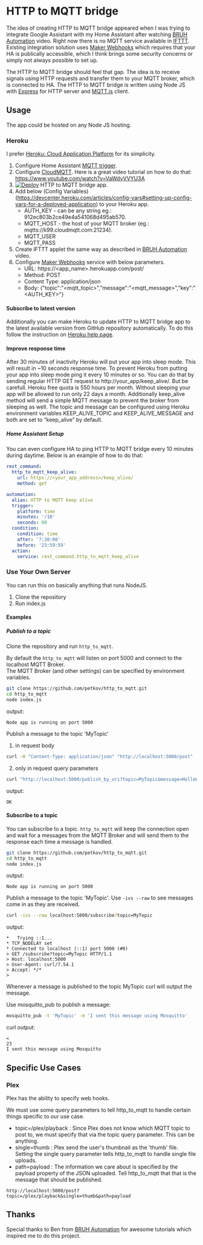 # HTTP to MQTT bridge

The idea of creating HTTP to MQTT bridge appeared when I was trying to integrate Google Assistant with my Home Assistant after watching [BRUH Automation](https://youtu.be/087tQ7Ly7f4?t=265) video. Right now there is no MQTT service available in [IFTTT](https://ifttt.com/about). Existing integration solution uses [Maker Webhooks](https://ifttt.com/maker_webhooks) which requires that your HA is publically accessible, which I think brings some security concerns or simply not always possible to set up.

The HTTP to MQTT bridge should feel that gap. The idea is to receive signals using HTTP requests and transfer them to your MQTT broker, which is connected to HA. The HTTP to MQTT bridge is written using Node JS with [Express](https://expressjs.com/) for HTTP server and [MQTT.js](https://www.npmjs.com/package/mqtt) client.

## Usage

The app could be hosted on any Node JS hosting. 

### Heroku

I prefer [Heroku: Cloud Application Platform](https://www.heroku.com/home) for its simplicity.  

1. Configure Home Assistant [MQTT trigger](https://home-assistant.io/docs/automation/trigger/#mqtt-trigger).
1. Configure [CloudMQTT](https://www.cloudmqtt.com/). Here is a great video tutorial on how to do that: https://www.youtube.com/watch?v=VaWdvVVYU3A
1. [![Deploy](https://www.herokucdn.com/deploy/button.svg)](https://heroku.com/deploy?template=https://github.com/petkov/http_to_mqtt) HTTP to MQTT bridge app.
1. Add below (Config Variables)(https://devcenter.heroku.com/articles/config-vars#setting-up-config-vars-for-a-deployed-application) to your Heroku app.
   * AUTH_KEY - can be any string eg.: 912ec803b2ce49e4a541068d495ab570.
   * MQTT_HOST - the host of your MQTT broker (eg.: mqtts://k99.cloudmqtt.com:21234).
   * MQTT_USER
   * MQTT_PASS
1. Create IFTTT applet the same way as described in [BRUH Automation](https://youtu.be/087tQ7Ly7f4?t=265) video.
1. Configure [Maker Webhooks](https://ifttt.com/maker_webhooks) service with below parameters.
   * URL: https://<app_name>.herokuapp.com/post/
   * Method: POST
   * Content Type: application/json
   * Body: {"topic":"<mqtt_topic>","message":"<mqtt_message>","key":"<AUTH_KEY>"}
   
#### Subscribe to latest version

Additionally you can make Heroku to update HTTP to MQTT bridge app to the latest available version from GitHub repository automatically. To do this follow the instruction on [Heroku help page](https://devcenter.heroku.com/articles/github-integration#automatic-deploys).

#### Improve response time

After 30 minutes of inactivity Heroku will put your app into sleep mode. This will result in ~10 seconds response time. To prevent Heroku from putting your app into sleep mode ping it every 10 minutes or so. You can do that by sending regular HTTP GET request to http://your_app/keep_alive/. But be carefull. Heroku free quota is 550 hours per month. Without sleeping your app will be allowed to run only 22 days a month. Additionally keep_alive method will send a simple MQTT message to prevent the broker from sleeping as well. The topic and message can be configured using Heroku environment variables KEEP_ALIVE_TOPIC and KEEP_ALIVE_MESSAGE and both are set to “keep_alive” by default.


##### Home Assistant Setup
You can even configure HA to ping HTTP to MQTT bridge every 10 minutes during daytime. Below is an example of how to do that:

```yaml
rest_command:
  http_to_mqtt_keep_alive:
    url: https://<your_app_address>/keep_alive/
    method: get

automation:
  alias: HTTP to MQTT keep alive
  trigger:
    platform: time
    minutes: '/10'
    seconds: 00
  condition:
    condition: time
    after: '7:30:00'
    before: '23:59:59'
  action:
    service: rest_command.http_to_mqtt_keep_alive
```

### Use Your Own Server
You can run this on basically anything that runs NodeJS.

1.  Clone the repository
2.  Run index.js

#### Examples


##### Publish to a topic
Clone the repository and run `http_to_mqtt`.

By default the `http_to_mqtt` will listen on port 5000 and connect to the localhost MQTT Broker.  
The MQTT Broker (and other settings) can be specified by environment variables.

```bash
git clone https://github.com/petkov/http_to_mqtt.git
cd http_to_mqtt
node index.js
```

output:
```
Node app is running on port 5000
```

Publish a message to the topic 'MyTopic'
1. in request body
```bash
curl -H "Content-Type: application/json" "http://localhost:5000/post"  -d '{"topic" : "MyTopic", "message" : "Hello World" }'
```
2. only in request query parameters
```bash
curl "http://localhost:5000/publish_by_uri?topic=MyTopic&message=HelloWorld" 
```


output:
```
OK
```

#### Subscribe to a topic

You can subscribe to a topic.  `http_to_mqtt` will keep the connection open and wait for a messages from the MQTT Broker and will send them to the response each time a message is handled.

```bash
git clone https://github.com/petkov/http_to_mqtt.git
cd http_to_mqtt
node index.js
```

output:
```
Node app is running on port 5000
```

Publish a message to the topic 'MyTopic'.  Use `-ivs --raw` to see messages come in as they are received.
```bash
curl -ivs --raw localhost:5000/subscribe?topic=MyTopic
```

output:
```
*   Trying ::1...
* TCP_NODELAY set
* Connected to localhost (::1) port 5000 (#0)
> GET /subscribe?topic=MyTopic HTTP/1.1
> Host: localhost:5000
> User-Agent: curl/7.54.1
> Accept: */*
>
```

Whenever a message is published to the topic MyTopic curl will output the message.

Use mosquitto_pub to publish a message:
```bash
mosquitto_pub -t 'MyTopic' -m 'I sent this message using Mosquitto'
```

curl output:
```
<
23
I sent this message using Mosquitto
```

## Specific Use Cases
### Plex
Plex has the ability to specify web hooks.

We must use some query parameters to tell http_to_mqtt to handle certain things specific to our use case.
 - topic=/plex/playback : Since Plex does not know which MQTT topic to post to, we must specify that via the topic query parameter.  This can be anything.
 - single=thumb : Plex send the user's thumbnail as the 'thumb' file.  Setting the single query parameter tells http_to_mqtt to handle single file uploads.
 - path=payload : The information we care about is specified by the payload property of the JSON uploaded.  Tell http_to_mqtt that that is the message that should be published.
 
```
http://localhost:5000/post?topic=/plex/playback&single=thumb&path=payload
```

## Thanks

Special thanks to Ben from [BRUH Automation](https://www.youtube.com/channel/UCLecVrux63S6aYiErxdiy4w/featured) for awesome tutorials which inspired me to do this project.

